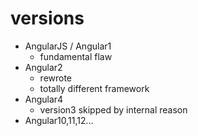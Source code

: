 # versions

- AngularJS / Angular1
  - fundamental flaw
- Angular2
  - rewrote
  - totally different framework
- Angular4
  - version3 skipped by internal reason
- Angular10,11,12...
